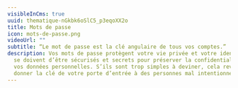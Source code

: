 ```yaml
---
visibleInCms: true
uuid: thematique-nGkbk6oSlC5_p3eqoXX2o
title: Mots de passe
icon: mots-de-passe.png
videoUrl: ""
subtitle: “Le mot de passe est la clé angulaire de tous vos comptes.”
description: Vos mots de passe protègent votre vie privée et votre identité. Ils
  se doivent d’être sécurisés et secrets pour préserver la confidentialité de
  vos données personnelles. S’ils sont trop simples à deviner, cela revient à
  donner la clé de votre porte d’entrée à des personnes mal intentionnées.
---
```

